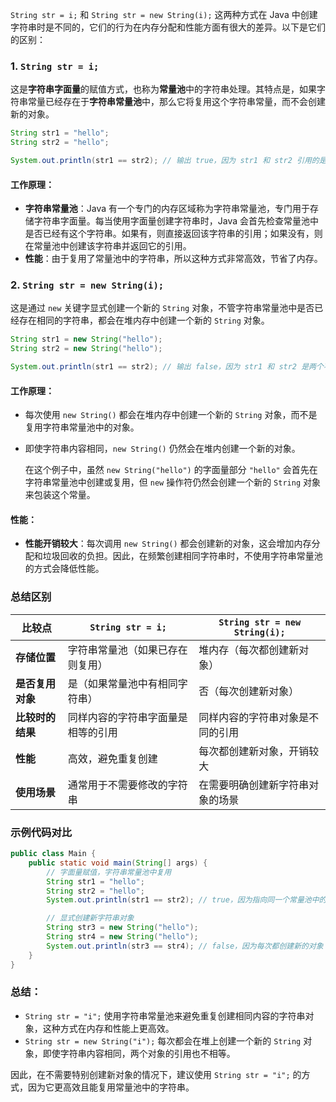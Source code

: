 `String str = i;` 和 `String str = new String(i);` 这两种方式在 Java 中创建字符串时是不同的，它们的行为在内存分配和性能方面有很大的差异。以下是它们的区别：

### 1. **`String str = i;`**
这是**字符串字面量**的赋值方式，也称为**常量池**中的字符串处理。其特点是，如果字符串常量已经存在于**字符串常量池**中，那么它将复用这个字符串常量，而不会创建新的对象。

```java
String str1 = "hello";
String str2 = "hello";

System.out.println(str1 == str2); // 输出 true，因为 str1 和 str2 引用的是同一个字符串常量
```

#### 工作原理：
- **字符串常量池**：Java 有一个专门的内存区域称为字符串常量池，专门用于存储字符串字面量。每当使用字面量创建字符串时，Java 会首先检查常量池中是否已经有这个字符串。如果有，则直接返回该字符串的引用；如果没有，则在常量池中创建该字符串并返回它的引用。
- **性能**：由于复用了常量池中的字符串，所以这种方式非常高效，节省了内存。

### 2. **`String str = new String(i);`**
这是通过 `new` 关键字显式创建一个新的 `String` 对象，不管字符串常量池中是否已经存在相同的字符串，都会在堆内存中创建一个新的 `String` 对象。

```java
String str1 = new String("hello");
String str2 = new String("hello");

System.out.println(str1 == str2); // 输出 false，因为 str1 和 str2 是两个不同的对象
```

#### 工作原理：
- 每次使用 `new String()` 都会在堆内存中创建一个新的 `String` 对象，而不是复用字符串常量池中的对象。
- 即使字符串内容相同，`new String()` 仍然会在堆内创建一个新的对象。
  
  在这个例子中，虽然 `new String("hello")` 的字面量部分 `"hello"` 会首先在字符串常量池中创建或复用，但 `new` 操作符仍然会创建一个新的 `String` 对象来包装这个常量。

#### 性能：
- **性能开销较大**：每次调用 `new String()` 都会创建新的对象，这会增加内存分配和垃圾回收的负担。因此，在频繁创建相同字符串时，不使用字符串常量池的方式会降低性能。

### 总结区别

| 比较点                 | `String str = i;`                  | `String str = new String(i);`       |
|------------------------|------------------------------------|-------------------------------------|
| **存储位置**           | 字符串常量池（如果已存在则复用）   | 堆内存（每次都创建新对象）          |
| **是否复用对象**       | 是（如果常量池中有相同字符串）     | 否（每次创建新对象）                |
| **比较时的结果**       | 同样内容的字符串字面量是相等的引用 | 同样内容的字符串对象是不同的引用    |
| **性能**               | 高效，避免重复创建                 | 每次都创建新对象，开销较大          |
| **使用场景**           | 通常用于不需要修改的字符串         | 在需要明确创建新字符串对象的场景    |

### 示例代码对比

```java
public class Main {
    public static void main(String[] args) {
        // 字面量赋值，字符串常量池中复用
        String str1 = "hello";
        String str2 = "hello";
        System.out.println(str1 == str2); // true，因为指向同一个常量池中的对象

        // 显式创建新字符串对象
        String str3 = new String("hello");
        String str4 = new String("hello");
        System.out.println(str3 == str4); // false，因为每次都创建新的对象
    }
}
```

### 总结：
- `String str = "i";` 使用字符串常量池来避免重复创建相同内容的字符串对象，这种方式在内存和性能上更高效。
- `String str = new String("i");` 每次都会在堆上创建一个新的 `String` 对象，即使字符串内容相同，两个对象的引用也不相等。

因此，在不需要特别创建新对象的情况下，建议使用 `String str = "i";` 的方式，因为它更高效且能复用常量池中的字符串。